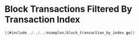 # Block Transactions Filtered By Transaction Index

```go
{{#include ./../../examples/block_transaction_by_index.go}}
```
